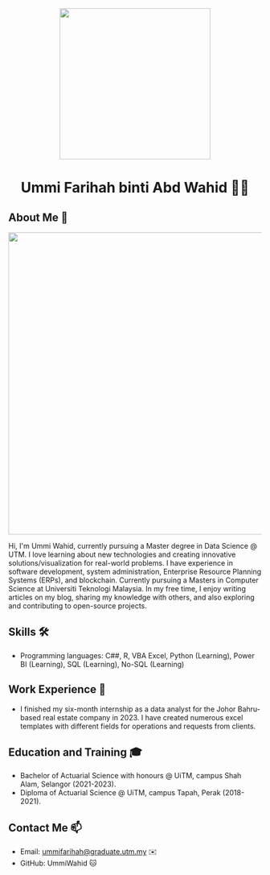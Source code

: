 <div align="center"><img src="https://github.com/drshahizan/BDM/assets/51344005/25f3fada-2bf5-4711-a387-862d114cd389" width="300" /></div>
<h1 align="center">Ummi Farihah binti Abd Wahid 👨‍💻</h1>

## About Me 🚀
<div align="center"><img src="https://github.com/drshahizan/BDM/assets/51344005/ffaa458f-d247-48f9-86f6-c4f88ebefaa5" width="600" /></div>

Hi, I'm Ummi Wahid, currently pursuing a Master degree in Data Science @ UTM. I love learning about new technologies and creating innovative solutions/visualization for real-world problems. I have experience in software development, system administration, Enterprise Resource Planning Systems (ERPs), and blockchain. Currently pursuing a Masters in Computer Science at Universiti Teknologi Malaysia. In my free time, I enjoy writing articles on my blog, sharing my knowledge with others, and also exploring and contributing to open-source projects.

## Skills 🛠️

- Programming languages: C##, R, VBA Excel, Python (Learning), Power BI (Learning), SQL (Learning), No-SQL (Learning)

## Work Experience 💼

- I finished my six-month internship as a data analyst for the Johor Bahru-based real estate company in 2023. I have created numerous excel templates with different fields for operations and requests from clients.

## Education and Training 🎓

- Bachelor of Actuarial Science with honours @ UiTM, campus Shah Alam, Selangor (2021-2023).
- Diploma of Actuarial Science @ UiTM, campus Tapah, Perak (2018-2021).

## Contact Me 📫

- Email: ummifarihah@graduate.utm.my ✉️
- GitHub: UmmiWahid 🐱
